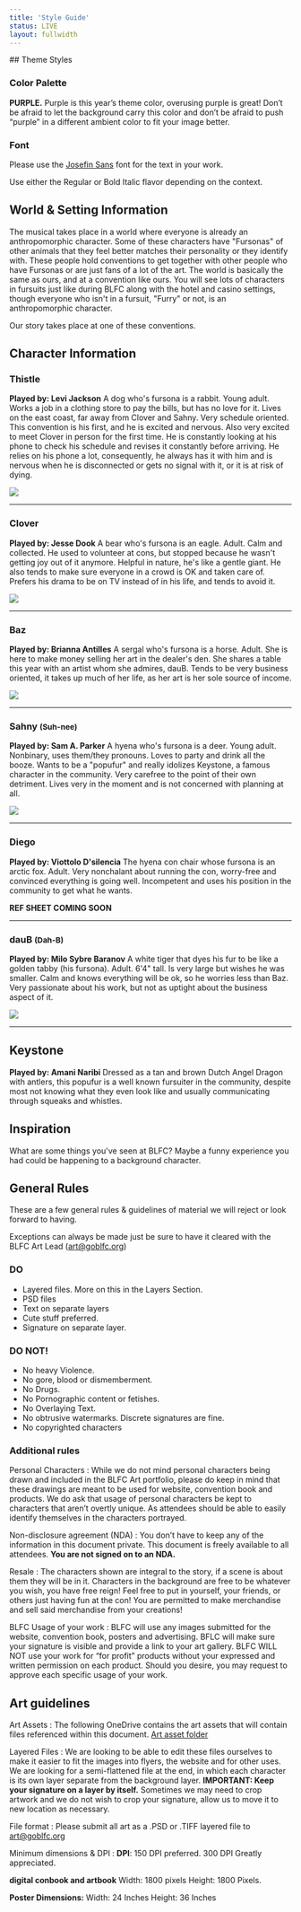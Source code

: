 ```yaml
---
title: 'Style Guide'
status: LIVE
layout: fullwidth
---
```

<div class="one-full bg-one">
<div class="page-wrapper">
## Theme Styles

### Color Palette

**PURPLE.** Purple is this year’s theme color, overusing purple is great! Don’t be afraid to let the background carry this color and don’t be afraid to push “purple” in a different ambient color to fit your image better.

### Font

Please use the <a href="https://fonts.google.com/specimen/Josefin+Sans" target="blank">Josefin Sans</a> font for the text in your work.

Use either the Regular or Bold Italic flavor depending on the context.

</div>
</div>

<div class="one-full bg-two">
<div class="page-wrapper">

## World & Setting Information

The musical takes place in a world where everyone is already an anthropomorphic character. Some of these characters have "Fursonas" of other animals that they feel better matches their personality or they identify with.  These people hold conventions to get together with other people who have Fursonas or are just fans of a lot of the art. The world is basically the same as ours, and at a convention like ours.  You will see lots of characters in fursuits just like during BLFC along with the hotel and casino settings, though everyone who isn't in a fursuit, "Furry" or not, is an anthropomorphic character.  

Our story takes place at one of these conventions.

## Character Information

### Thistle 

**Played by: Levi Jackson** A dog who's fursona is a rabbit.  Young adult.  Works a job in a clothing store to pay the bills, but has no love for it.  Lives on the east coast, far away from Clover and Sahny.  Very schedule oriented.  This convention is his first, and he is excited and nervous.  Also very excited to meet Clover in person for the first time.  He is constantly looking at his phone to check his schedule and revises it constantly before arriving.  He relies on his phone a lot, consequently, he always has it with him and is nervous when he is disconnected or gets no signal with it, or it is at risk of dying.

<img class="theme-refs aligncenter" src="/assets/theme/blfc2018_character_thistle_2.jpg">

----

### Clover 

**Played by: Jesse Dook** A bear who's fursona is an eagle.  Adult.  Calm and collected.  He used to volunteer at cons, but stopped because he wasn't getting joy out of it anymore.  Helpful in nature, he's like a gentle giant.  He also tends to make sure everyone in a crowd is OK and taken care of.  Prefers his drama to be on TV instead of in his life, and tends to avoid it.

<img class="theme-refs aligncenter" src="/assets/theme/blfc2018_character_clover_2.jpg">

---- 

### Baz 

**Played by: Brianna Antilles** A sergal who's fursona is a horse.  Adult.  She is here to make money selling her art in the dealer's den.  She shares a table this year with an artist whom she admires, dauB.  Tends to be very business oriented, it takes up much of her life, as her art is her sole source of income.  

<img class="theme-refs aligncenter" src="/assets/theme/blfc2018_character_baz_2.jpg">

---- 

### Sahny <small>(Suh-nee)</small>

**Played by: Sam A. Parker** A hyena who's fursona is a deer.  Young adult.  Nonbinary, uses them/they pronouns.  Loves to party and drink all the booze.  Wants to be a "popufur" and really idolizes Keystone, a famous character in the community.  Very carefree to the point of their own detriment.  Lives very in the moment and is not concerned with planning at all.  

<img class="theme-refs aligncenter" src="/assets/theme/blfc2018_character_sahny_2.jpg">

---- 
### Diego

**Played by: Viottolo D'silencia** The hyena con chair whose fursona is an arctic fox.  Adult.  Very nonchalant about running the con, worry-free and convinced everything is going well.  Incompetent and uses his position in the community to get what he wants.  

**REF SHEET COMING SOON**

---- 
### dauB <small>(Dah-B)</small>

**Played by: Milo Sybre Baranov** A white tiger that dyes his fur to be like a golden tabby (his fursona).  Adult.  6'4" tall.  Is very large but wishes he was smaller.  Calm and knows everything will be ok, so he worries less than Baz.  Very passionate about his work, but not as uptight about the business aspect of it.  

<img class="theme-refs aligncenter" src="/assets/theme/blfc2018_character_daub_2.jpg">

---- 

## Keystone

**Played by: Amani Naribi** Dressed as a tan and brown Dutch Angel Dragon with antlers, this popufur is a well known fursuiter in the community, despite most not knowing what they even look like and usually communicating through squeaks and whistles.

</div>
</div>

<div class="one-full bg-three">
<div class="page-wrapper">

## Inspiration

What are some things you've seen at BLFC?  Maybe a funny experience you had could be happening to a background character.

## General Rules

These are a few general rules & guidelines of material we will reject or look forward to having.

Exceptions can always be made just be sure to have it cleared with the BLFC Art Lead (art@goblfc.org)

### DO

- Layered files. More on this in the Layers Section.
- PSD files
- Text on separate layers
- Cute stuff preferred.
- Signature on separate layer.

### DO NOT!

- No heavy Violence.
- No gore, blood or dismemberment. 
- No Drugs.
- No Pornographic content or fetishes.
- No Overlaying Text.
- No obtrusive watermarks. Discrete signatures are fine.
- No copyrighted characters

### Additional rules
<div class="accordion-list">

Personal Characters
: While we do not mind personal characters being drawn and included in the BLFC Art portfolio, please do keep in mind that these drawings are meant to be used for website, convention book and products. We do ask that usage of personal characters be kept to characters that aren’t overtly unique. As attendees should be able to easily identify themselves in the characters portrayed.

Non-disclosure agreement (NDA)
: You don’t have to keep any of the information in this document private. This document is freely available to all attendees. **You are not signed on to an NDA.**

Resale
: The characters shown are integral to the story, if a scene is about them they will be in it.  Characters in the background are free to be whatever you wish, you have free reign!  Feel free to put in yourself, your friends, or others just having fun at the con!
  You are permitted to make merchandise and sell said merchandise from your creations!

BLFC Usage of your work
: BLFC will use any images submitted for the website, convention book, posters and advertising.
  BFLC will make sure your signature is visible and provide a link to your art gallery.
  BLFC WILL NOT use your work for “for profit” products without your expressed and written permission on each product.
  Should you desire, you may request to approve each specific usage of your work.

</div>


## Art guidelines

<div class="accordion-list">

Art Assets
: The following OneDrive contains the art assets that will contain files referenced within this document. <a href="https://1drv.ms/f/s!Akzy2KMRfEttgaGeB6HIB1wD-isE-xE" target="_blank">Art asset folder</a>

Layered Files
: We are looking to be able to edit these files ourselves to make it easier to fit the images into flyers, the website and for other uses. 
  We are looking for a semi-flattened file at the end, in which each character is its own layer separate from the background layer. 
  **IMPORTANT: Keep your signature on a layer by itself.** Sometimes we may need to crop artwork and we do not wish to crop your signature, allow us to move it to new location as necessary.

File format
: Please submit all art as a .PSD or .TIFF layered file to art@goblfc.org

Minimum dimensions & DPI
: **DPI**:
  150 DPI preferred.
  300 DPI Greatly appreciated.

  **digital conbook and artbook**
  Width: 1800 pixels 
  Height: 1800 Pixels.

  **Poster Dimensions:**
  Width: 24 Inches
  Height: 36 Inches


</div>

</div>
</div>